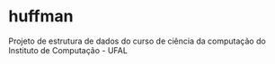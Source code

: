 # huffman
Projeto de estrutura de dados do curso de ciência da computação do Instituto de Computação - UFAL
